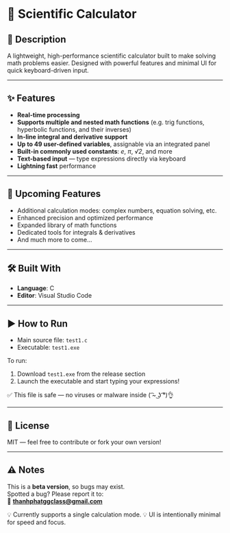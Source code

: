 # 🔢 Scientific Calculator

## 🧠 Description

A lightweight, high-performance scientific calculator built to make solving math problems easier. Designed with powerful features and minimal UI for quick keyboard-driven input.

---

## ✨ Features

- **Real-time processing**
- **Supports multiple and nested math functions**
  (e.g. trig functions, hyperbolic functions, and their inverses)
- **In-line integral and derivative support**
- **Up to 49 user-defined variables**, assignable via an integrated panel
- **Built-in commonly used constants**: *e*, *π*, *√2*, and more
- **Text-based input** — type expressions directly via keyboard
- **Lightning fast** performance

---

## 🚧 Upcoming Features

- Additional calculation modes: complex numbers, equation solving, etc.
- Enhanced precision and optimized performance
- Expanded library of math functions
- Dedicated tools for integrals & derivatives
- And much more to come...

---

## 🛠 Built With

- **Language**: C
- **Editor**: Visual Studio Code

---

## ▶️ How to Run

- Main source file: `test1.c`
- Executable: `test1.exe`

To run:
1. Download `test1.exe` from the release section
2. Launch the executable and start typing your expressions!

✅ This file is safe — no viruses or malware inside ( ͡~ ͜ʖ ͡°)👌

---

## 📄 License

MIT — feel free to contribute or fork your own version!

---

## ⚠️ Notes

This is a **beta version**, so bugs may exist.  
Spotted a bug? Please report it to:  
📧 **thanhphatggclass@gmail.com**

💡 Currently supports a single calculation mode.
💡 UI is intentionally minimal for speed and focus.


